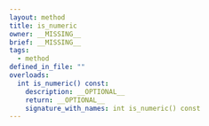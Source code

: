 ```yaml
---
layout: method
title: is_numeric
owner: __MISSING__
brief: __MISSING__
tags:
  - method
defined_in_file: ""
overloads:
  int is_numeric() const:
    description: __OPTIONAL__
    return: __OPTIONAL__
    signature_with_names: int is_numeric() const
---
```

